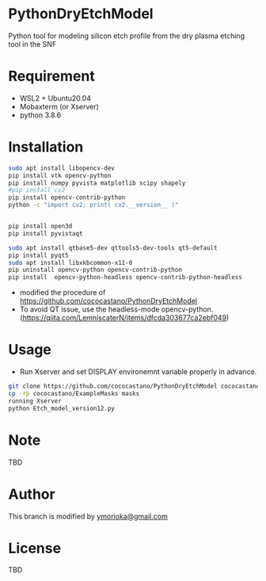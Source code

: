 # PythonDryEtchModel
Python tool for modeling silicon etch profile from the dry plasma etching tool in the SNF

# Requirement

- WSL2 + Ubuntu20.04
- Mobaxterm (or Xserver)
- python 3.8.6

# Installation

```bash
sudo apt install libopencv-dev
pip install vtk opencv-python
pip install numpy pyvista matplotlib scipy shapely
#pip install cv2
pip install opencv-contrib-python
python -c "import cv2; print( cv2.__version__ )"


pip install open3d
pip install pyvistaqt

sudo apt install qtbase5-dev qttools5-dev-tools qt5-default
pip install pyqt5
sudo apt install libxkbcommon-x11-0
pip uninstall opencv-python opencv-contrib-python
pip install  opencv-python-headless opencv-contrib-python-headless
```

- modified the procedure of https://github.com/cococastano/PythonDryEtchModel
- To avoid QT issue, use the headless-mode opencv-python. (https://qiita.com/LemniscaterN/items/dfcda303677ca2ebf049)


# Usage

- Run Xserver and set DISPLAY environemnt variable properly in advance.

```bash
git clone https://github.com/cococastano/PythonDryEtchModel cococastano
cp -rp cococastano/ExampleMasks masks
running Xserver
python Etch_model_version12.py
```

# Note
 
TBD
 
# Author
 
This branch is modified by ymorioka@gmail.com
 
# License

TBD
